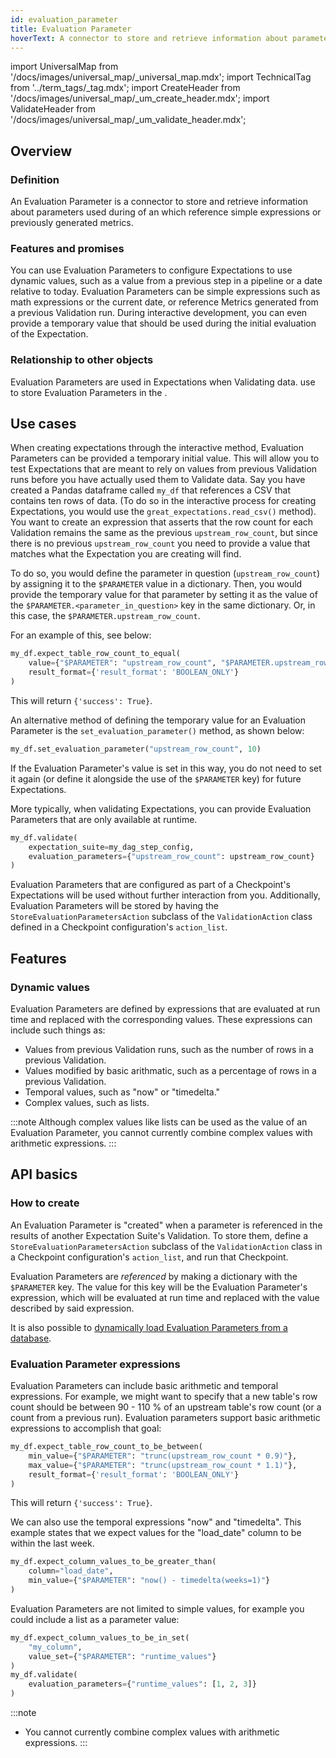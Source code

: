```yaml
---
id: evaluation_parameter
title: Evaluation Parameter
hoverText: A connector to store and retrieve information about parameters used during Validation of an Expectation which reference simple expressions or previously generated metrics.
---
```


import UniversalMap from '/docs/images/universal_map/_universal_map.mdx';
import TechnicalTag from '../term_tags/_tag.mdx';
import CreateHeader from '/docs/images/universal_map/_um_create_header.mdx';
import ValidateHeader from '/docs/images/universal_map/_um_validate_header.mdx';


<UniversalMap setup='inactive' connect='inactive' create='active' validate='active'/> 

## Overview

### Definition

An Evaluation Parameter is a connector to store and retrieve information about parameters used during <TechnicalTag relative="../" tag="validation" text="Validation" /> of an <TechnicalTag relative="../" tag="expectation" text="Expectation" /> which reference simple expressions or previously generated metrics.

### Features and promises

You can use Evaluation Parameters to configure Expectations to use dynamic values, such as a value from a previous step in a pipeline or a date relative to today.  Evaluation Parameters can be simple expressions such as math expressions or the current date, or reference Metrics generated from a previous Validation run.  During interactive development, you can even provide a temporary value that should be used during the initial evaluation of the Expectation.

### Relationship to other objects

Evaluation Parameters are used in Expectations when Validating data.  <TechnicalTag relative="../" tag="checkpoint" text="Checkpoints" /> use <TechnicalTag relative="../" tag="validation_action" text="Action" /> to store Evaluation Parameters in the <TechnicalTag relative="../" tag="evaluation_parameter_store" text="Evaluation Parameter Store" />.

## Use cases

<CreateHeader/>

When creating expectations through the interactive method, Evaluation Parameters can be provided a temporary initial value.  This will allow you to test Expectations that are meant to rely on values from previous Validation runs before you have actually used them to Validate data.  Say you have created a Pandas dataframe called `my_df` that references a CSV that contains ten rows of data.  (To do so in the interactive process for creating Expectations, you would use the `great_expectations.read_csv()` method).  You want to create an expression that asserts that the row count for each Validation remains the same as the previous `upstream_row_count`, but since there is no previous `upstream_row_count` you need to provide a value that matches what the Expectation you are creating will find.

To do so, you would define the parameter in question (`upstream_row_count`) by assigning it to the `$PARAMETER` value in a dictionary.  Then, you would provide the temporary value for that parameter by setting it as the value of the `$PARAMETER.<parameter_in_question>` key in the same dictionary.  Or, in this case, the `$PARAMETER.upstream_row_count`.

For an example of this, see below:

```python title="Python code"
my_df.expect_table_row_count_to_equal(
    value={"$PARAMETER": "upstream_row_count", "$PARAMETER.upstream_row_count": 10},
    result_format={'result_format': 'BOOLEAN_ONLY'}
)
```

This will return `{'success': True}`.

An alternative method of defining the temporary value for an Evaluation Parameter is the `set_evaluation_parameter()` method, as shown below:

```python title="Python code"
my_df.set_evaluation_parameter("upstream_row_count", 10)
```

If the Evaluation Parameter's value is set in this way, you do not need to set it again (or define it alongside the use of the `$PARAMETER` key) for future Expectations.

More typically, when validating Expectations, you can provide Evaluation Parameters that are only available at runtime.

```python title="Python code"
my_df.validate(
    expectation_suite=my_dag_step_config, 
    evaluation_parameters={"upstream_row_count": upstream_row_count}
)
```

<ValidateHeader/>

Evaluation Parameters that are configured as part of a Checkpoint's Expectations will be used without further interaction from you.  Additionally, Evaluation Parameters will be stored by having the `StoreEvaluationParametersAction` subclass of the `ValidationAction` class defined in a Checkpoint configuration's `action_list`.



## Features

### Dynamic values

Evaluation Parameters are defined by expressions that are evaluated at run time and replaced with the corresponding values.  These expressions can include such things as:
- Values from previous Validation runs, such as the number of rows in a previous Validation.
- Values modified by basic arithmatic, such as a percentage of rows in a previous Validation.
- Temporal values, such as "now" or "timedelta."
- Complex values, such as lists.

:::note
Although complex values like lists can be used as the value of an Evaluation Parameter, you cannot currently combine complex values with arithmetic expressions.
:::

## API basics

### How to create

An Evaluation Parameter is "created" when a parameter is referenced in the results of another Expectation Suite's Validation.  To store them, define a `StoreEvaluationParametersAction` subclass of the `ValidationAction` class in a Checkpoint configuration's `action_list`, and run that Checkpoint.

Evaluation Parameters are *referenced* by making a dictionary with the `$PARAMETER` key.  The value for this key will be the Evaluation Parameter's expression, which will be evaluated at run time and replaced with the value described by said expression.

It is also possible to [dynamically load Evaluation Parameters from a database](../guides/expectations/advanced/how_to_dynamically_load_evaluation_parameters_from_a_database.md).

### Evaluation Parameter expressions

Evaluation Parameters can include basic arithmetic and temporal expressions.  For example, we might want to specify that a new table's row count should be between 90 - 110 % of an upstream table's row count (or a count from a previous run). Evaluation parameters support basic arithmetic expressions to accomplish that goal:

```python title="Python code"
my_df.expect_table_row_count_to_be_between(
    min_value={"$PARAMETER": "trunc(upstream_row_count * 0.9)"},
    max_value={"$PARAMETER": "trunc(upstream_row_count * 1.1)"}, 
    result_format={'result_format': 'BOOLEAN_ONLY'}
)
```
This will return `{'success': True}`.

We can also use the temporal expressions "now" and "timedelta". This example states that we expect values for the "load_date" column to be within the last week.

```python title="Python code"
my_df.expect_column_values_to_be_greater_than(
    column="load_date",
    min_value={"$PARAMETER": "now() - timedelta(weeks=1)"}
)
```

Evaluation Parameters are not limited to simple values, for example you could include a list as a parameter value:

```python title="Python code"
my_df.expect_column_values_to_be_in_set(
    "my_column", 
    value_set={"$PARAMETER": "runtime_values"}
)
my_df.validate(
    evaluation_parameters={"runtime_values": [1, 2, 3]}
)
```

:::note
- You cannot currently combine complex values with arithmetic expressions.
:::

